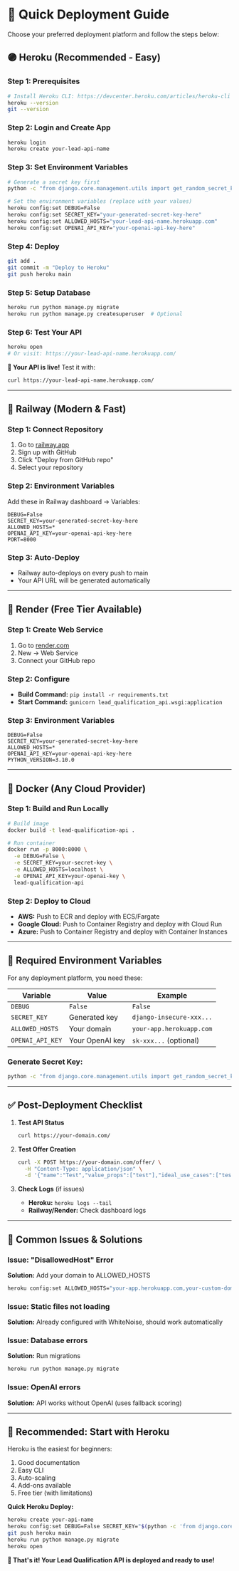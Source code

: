 # 🚀 Quick Deployment Guide

Choose your preferred deployment platform and follow the steps below:

## 🟣 **Heroku (Recommended - Easy)**

### Step 1: Prerequisites
```bash
# Install Heroku CLI: https://devcenter.heroku.com/articles/heroku-cli
heroku --version
git --version
```

### Step 2: Login and Create App
```bash
heroku login
heroku create your-lead-api-name
```

### Step 3: Set Environment Variables
```bash
# Generate a secret key first
python -c "from django.core.management.utils import get_random_secret_key; print(get_random_secret_key())"

# Set the environment variables (replace with your values)
heroku config:set DEBUG=False
heroku config:set SECRET_KEY="your-generated-secret-key-here"
heroku config:set ALLOWED_HOSTS="your-lead-api-name.herokuapp.com"
heroku config:set OPENAI_API_KEY="your-openai-api-key-here"
```

### Step 4: Deploy
```bash
git add .
git commit -m "Deploy to Heroku"
git push heroku main
```

### Step 5: Setup Database
```bash
heroku run python manage.py migrate
heroku run python manage.py createsuperuser  # Optional
```

### Step 6: Test Your API
```bash
heroku open
# Or visit: https://your-lead-api-name.herokuapp.com/
```

**🎉 Your API is live!** Test it with:
```bash
curl https://your-lead-api-name.herokuapp.com/
```

---

## 🚂 **Railway (Modern & Fast)**

### Step 1: Connect Repository
1. Go to [railway.app](https://railway.app)
2. Sign up with GitHub
3. Click "Deploy from GitHub repo"
4. Select your repository

### Step 2: Environment Variables
Add these in Railway dashboard → Variables:
```
DEBUG=False
SECRET_KEY=your-generated-secret-key-here
ALLOWED_HOSTS=*
OPENAI_API_KEY=your-openai-api-key-here
PORT=8000
```

### Step 3: Auto-Deploy
- Railway auto-deploys on every push to main
- Your API URL will be generated automatically

---

## 🎨 **Render (Free Tier Available)**

### Step 1: Create Web Service
1. Go to [render.com](https://render.com)
2. New → Web Service
3. Connect your GitHub repo

### Step 2: Configure
- **Build Command:** `pip install -r requirements.txt`
- **Start Command:** `gunicorn lead_qualification_api.wsgi:application`

### Step 3: Environment Variables
```
DEBUG=False
SECRET_KEY=your-generated-secret-key-here
ALLOWED_HOSTS=*
OPENAI_API_KEY=your-openai-api-key-here
PYTHON_VERSION=3.10.0
```

---

## 🐳 **Docker (Any Cloud Provider)**

### Step 1: Build and Run Locally
```bash
# Build image
docker build -t lead-qualification-api .

# Run container
docker run -p 8000:8000 \
  -e DEBUG=False \
  -e SECRET_KEY=your-secret-key \
  -e ALLOWED_HOSTS=localhost \
  -e OPENAI_API_KEY=your-openai-key \
  lead-qualification-api
```

### Step 2: Deploy to Cloud
- **AWS:** Push to ECR and deploy with ECS/Fargate
- **Google Cloud:** Push to Container Registry and deploy with Cloud Run
- **Azure:** Push to Container Registry and deploy with Container Instances

---

## 🔧 **Required Environment Variables**

For any deployment platform, you need these:

| Variable | Value | Example |
|----------|-------|---------|
| `DEBUG` | `False` | `False` |
| `SECRET_KEY` | Generated key | `django-insecure-xxx...` |
| `ALLOWED_HOSTS` | Your domain | `your-app.herokuapp.com` |
| `OPENAI_API_KEY` | Your OpenAI key | `sk-xxx...` (optional) |

### Generate Secret Key:
```bash
python -c "from django.core.management.utils import get_random_secret_key; print(get_random_secret_key())"
```

---

## ✅ **Post-Deployment Checklist**

1. **Test API Status**
   ```bash
   curl https://your-domain.com/
   ```

2. **Test Offer Creation**
   ```bash
   curl -X POST https://your-domain.com/offer/ \
     -H "Content-Type: application/json" \
     -d '{"name":"Test","value_props":["test"],"ideal_use_cases":["test"]}'
   ```

3. **Check Logs** (if issues)
   - **Heroku:** `heroku logs --tail`
   - **Railway/Render:** Check dashboard logs

---

## 🚨 **Common Issues & Solutions**

### Issue: "DisallowedHost" Error
**Solution:** Add your domain to ALLOWED_HOSTS
```bash
heroku config:set ALLOWED_HOSTS="your-app.herokuapp.com,your-custom-domain.com"
```

### Issue: Static files not loading
**Solution:** Already configured with WhiteNoise, should work automatically

### Issue: Database errors
**Solution:** Run migrations
```bash
heroku run python manage.py migrate
```

### Issue: OpenAI errors
**Solution:** API works without OpenAI (uses fallback scoring)

---

## 🎯 **Recommended: Start with Heroku**

Heroku is the easiest for beginners:
1. Good documentation
2. Easy CLI
3. Auto-scaling
4. Add-ons available
5. Free tier (with limitations)

**Quick Heroku Deploy:**
```bash
heroku create your-api-name
heroku config:set DEBUG=False SECRET_KEY="$(python -c 'from django.core.management.utils import get_random_secret_key; print(get_random_secret_key())')" ALLOWED_HOSTS="your-api-name.herokuapp.com"
git push heroku main
heroku run python manage.py migrate
heroku open
```

**🎉 That's it! Your Lead Qualification API is deployed and ready to use!**
